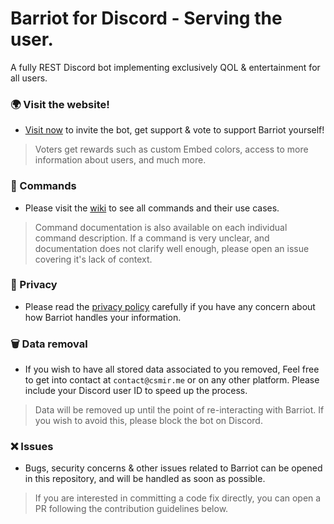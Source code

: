 # Barriot for Discord - Serving the user.

A fully REST Discord bot implementing exclusively QOL &amp; entertainment for all users.

### 🌍 Visit the website!

- [Visit now](https://barriot.xyz) to invite the bot, get support & vote to support Barriot yourself!
> Voters get rewards such as custom Embed colors, access to more information about users, and much more.

### 🔗 Commands

- Please visit the [wiki](https://github.com/csmir/Barriot/wiki) to see all commands and their use cases.
> Command documentation is also available on each individual command description. If a command is very unclear, and documentation does not clarify well enough, please open an issue covering it's lack of context.

### 🔏 Privacy

- Please read the [privacy policy](https://github.com/csmir/Barriot/blob/master/PRIVACY.md) carefully if you have any concern about how Barriot handles your information.

### 🗑️ Data removal

- If you wish to have all stored data associated to you removed, Feel free to get into contact at `contact@csmir.me` or on any other platform. Please include your Discord user ID to speed up the process.
> Data will be removed up until the point of re-interacting with Barriot. If you wish to avoid this, please block the bot on Discord.

### ❌ Issues

- Bugs, security concerns & other issues related to Barriot can be opened in this repository, and will be handled as soon as possible.
> If you are interested in committing a code fix directly, you can open a PR following the contribution guidelines below.
